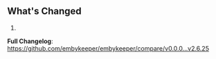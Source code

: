 ## What's Changed

1.

**Full Changelog**: https://github.com/embykeeper/embykeeper/compare/v0.0.0...v2.6.25
